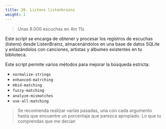 ```yaml
---
title: 28. Listens listenbrainz
weight: 1
---
```


> Unas 8.000 escuchas en 4m 11s

Este script se encarga de obtener y procesar los registros de escuchas (listens) desde ListenBrainz, almacenándolos en una base de datos SQLite y enlazándolos con canciones, artistas y álbumes existentes en tu biblioteca.

Este script permite varios métodos para mejorar la búsqueda estricta:
- `normalize-strings` 
- `enhanced-matrching`
- `mbid-matching`
- `fuzzy-matching`
- `analyze-mismatches`
- `use-all-matching`

> Se recomienda realizar varias pasadas, una con cada argumento hasta que encuentre un porcentaje que parezca apropiado. Lo que tu comprendas que me decían

